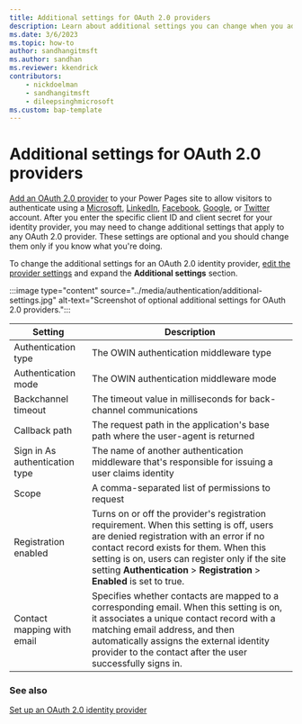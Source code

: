 ```yaml
---
title: Additional settings for OAuth 2.0 providers
description: Learn about additional settings you can change when you add an OAuth 2.0 provider to sites you create with Microsoft Power Pages.
ms.date: 3/6/2023
ms.topic: how-to
author: sandhangitmsft
ms.author: sandhan
ms.reviewer: kkendrick
contributors:
    - nickdoelman
    - sandhangitmsft
    - dileepsinghmicrosoft
ms.custom: bap-template
---
```


# Additional settings for OAuth 2.0 providers

[Add an OAuth 2.0 provider](oauth2-provider.md) to your Power Pages site to allow visitors to authenticate using a [Microsoft](oauth2-microsoft.md), [LinkedIn](oauth2-linkedin.md), [Facebook](oauth2-facebook.md), [Google](oauth2-google.md), or [Twitter](oauth2-twitter.md) account. After you enter the specific client ID and client secret for your identity provider, you may need to change additional settings that apply to any OAuth 2.0 provider. These settings are optional and you should change them only if you know what you're doing.

To change the additional settings for an OAuth 2.0 identity provider, [edit the provider settings](configure-site.md) and expand the **Additional settings** section.

:::image type="content" source="../media/authentication/additional-settings.jpg" alt-text="Screenshot of optional additional settings for OAuth 2.0 providers.":::

| Setting | Description |
|---------|---------|
| Authentication type | The OWIN authentication middleware type |
| Authentication mode | The OWIN authentication middleware mode |
| Backchannel timeout | The timeout value in milliseconds for back-channel communications |
| Callback path | The request path in the application's base path where the user-agent is returned |
| Sign in As authentication type | The name of another authentication middleware that's responsible for issuing a user claims identity |
| Scope | A comma-separated list of permissions to request |
| Registration enabled | Turns on or off the provider's registration requirement. When this setting is off, users are denied registration with an error if no contact record exists for them. When this setting is on, users can register only if the site setting **Authentication** > **Registration** > **Enabled** is set to true. |
| Contact mapping with email | Specifies whether contacts are mapped to a corresponding email. When this setting is on, it associates a unique contact record with a matching email address, and then automatically assigns the external identity provider to the contact after the user successfully signs in. |

### See also

[Set up an OAuth 2.0 identity provider](oauth2-provider.md)
